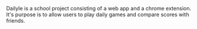 Dailyle is a school project consisting of a web app and a chrome extension. It's purpose is to allow users to play daily games and compare scores with friends.
